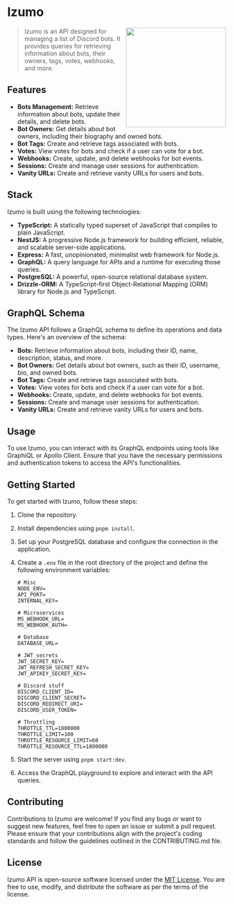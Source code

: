 # Izumo
<a href="https://azurlane.koumakan.jp/wiki/Izumo"><img align='right' src="https://azurlane.netojuu.com/images/8/87/IzumoShipyardIcon.png" width="230"></a>
> Izumo is an API designed for managing a list of Discord bots. It provides queries for retrieving information about bots, their owners, tags, votes, webhooks, and more.

## Features

- **Bots Management:** Retrieve information about bots, update their details, and delete bots.
- **Bot Owners:** Get details about bot owners, including their biography and owned bots.
- **Bot Tags:** Create and retrieve tags associated with bots.
- **Votes:** View votes for bots and check if a user can vote for a bot.
- **Webhooks:** Create, update, and delete webhooks for bot events.
- **Sessions:** Create and manage user sessions for authentication.
- **Vanity URLs:** Create and retrieve vanity URLs for users and bots.

## Stack

Izumo is built using the following technologies:

- **TypeScript:** A statically typed superset of JavaScript that compiles to plain JavaScript.
- **NestJS:** A progressive Node.js framework for building efficient, reliable, and scalable server-side applications.
- **Express:** A fast, unopinionated, minimalist web framework for Node.js.
- **GraphQL:** A query language for APIs and a runtime for executing those queries.
- **PostgreSQL:** A powerful, open-source relational database system.
- **Drizzle-ORM:** A TypeScript-first Object-Relational Mapping (ORM) library for Node.js and TypeScript.

## GraphQL Schema

The Izumo API follows a GraphQL schema to define its operations and data types. Here's an overview of the schema:

- **Bots:** Retrieve information about bots, including their ID, name, description, status, and more.
- **Bot Owners:** Get details about bot owners, such as their ID, username, bio, and owned bots.
- **Bot Tags:** Create and retrieve tags associated with bots.
- **Votes:** View votes for bots and check if a user can vote for a bot.
- **Webhooks:** Create, update, and delete webhooks for bot events.
- **Sessions:** Create and manage user sessions for authentication.
- **Vanity URLs:** Create and retrieve vanity URLs for users and bots.

## Usage

To use Izumo, you can interact with its GraphQL endpoints using tools like GraphiQL or Apollo Client. Ensure that you have the necessary permissions and authentication tokens to access the API's functionalities.

## Getting Started

To get started with Izumo, follow these steps:

1. Clone the repository.
2. Install dependencies using `pnpm install`.
3. Set up your PostgreSQL database and configure the connection in the application.
4. Create a `.env` file in the root directory of the project and define the following environment variables:

    ```plaintext
	# Misc
    NODE_ENV=
    API_PORT=
    INTERNAL_KEY=

    # Microservices
    MS_WEBHOOK_URL=
    MS_WEBHOOK_AUTH=

	# Database
    DATABASE_URL=

	# JWT secrets
    JWT_SECRET_KEY=
    JWT_REFRESH_SECRET_KEY=
    JWT_APIKEY_SECRET_KEY=

	# Discord stuff
	DISCORD_CLIENT_ID=
    DISCORD_CLIENT_SECRET=
    DISCORD_REDIRECT_URI=
    DISCORD_USER_TOKEN=

    # Throttling
    THROTTLE_TTL=1800000
    THROTTLE_LIMIT=100
    THROTTLE_RESOURCE_LIMIT=60
    THROTTLE_RESOURCE_TTL=1800000
    ```
5. Start the server using `pnpm start:dev`.
6. Access the GraphQL playground to explore and interact with the API queries.

## Contributing

Contributions to Izumo are welcome! If you find any bugs or want to suggest new features, feel free to open an issue or submit a pull request. Please ensure that your contributions align with the project's coding standards and follow the guidelines outlined in the CONTRIBUTING.md file.

## License

Izumo API is open-source software licensed under the [MIT License](LICENSE). You are free to use, modify, and distribute the software as per the terms of the license.
